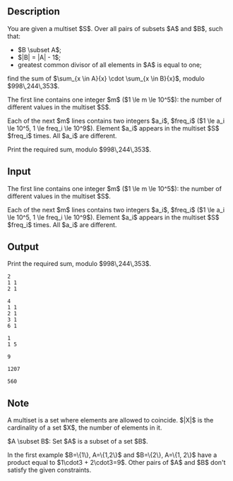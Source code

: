 ## Description

<div><p>You are given a multiset $S$. Over all pairs of subsets $A$ and $B$, such that:</p><ul> <li> $B \subset A$; </li><li> $|B| = |A| - 1$; </li><li> greatest common divisor of all elements in $A$ is equal to one; </li></ul><p>find the sum of $\sum_{x \in A}{x} \cdot \sum_{x \in B}{x}$, modulo $998\,244\,353$.</p></div><div class="input-specification"><p>The first line contains one integer $m$ ($1 \le m \le 10^5$): the number of different values in the multiset $S$.</p><p>Each of the next $m$ lines contains two integers $a_i$, $freq_i$ ($1 \le a_i \le 10^5, 1 \le freq_i \le 10^9$). Element $a_i$ appears in the multiset $S$ $freq_i$ times. All $a_i$ are different.</p></div><div class="output-specification"><p>Print the required sum, modulo $998\,244\,353$.</p></div>

## Input

<p>The first line contains one integer $m$ ($1 \le m \le 10^5$): the number of different values in the multiset $S$.</p><p>Each of the next $m$ lines contains two integers $a_i$, $freq_i$ ($1 \le a_i \le 10^5, 1 \le freq_i \le 10^9$). Element $a_i$ appears in the multiset $S$ $freq_i$ times. All $a_i$ are different.</p>

## Output

<p>Print the required sum, modulo $998\,244\,353$.</p>





```input1
2
1 1
2 1
```




```input2
4
1 1
2 1
3 1
6 1
```




```input3
1
1 5
```




```output1
9
```




```output2
1207
```




```output3
560
```



## Note

<p>A multiset is a set where elements are allowed to coincide. $|X|$ is the cardinality of a set $X$, the number of elements in it.</p><p>$A \subset B$: Set $A$ is a subset of a set $B$.</p><p>In the first example $B=\{1\}, A=\{1,2\}$ and $B=\{2\}, A=\{1, 2\}$ have a product equal to $1\cdot3 + 2\cdot3=9$. Other pairs of $A$ and $B$ don't satisfy the given constraints.</p>
